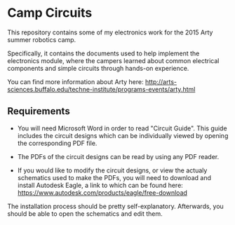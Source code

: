 # Camp Circuits

This repository contains some of my electronics work for the 2015 Arty summer robotics camp. 

Specifically, it contains the documents used to help implement the electronics module, where the campers learned about common electrical components and simple circuits through hands-on experience.

You can find more information about Arty here: http://arts-sciences.buffalo.edu/techne-institute/programs-events/arty.html

## Requirements

- You will need Microsoft Word in order to read "Circuit Guide". This guide includes the circuit designs which can be individually viewed by opening the corresponding PDF file.

- The PDFs of the circuit designs can be read by using any PDF reader.

- If you would like to modify the circuit designs, or view the actualy schematics used to make the PDFs, you will need to download and install Autodesk Eagle, a link to which can be found here: https://www.autodesk.com/products/eagle/free-download

The installation process should be pretty self-explanatory. Afterwards, you should be able to open the schematics and edit them.